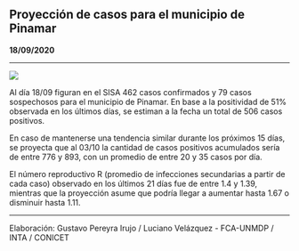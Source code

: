 ## Proyección de casos para el municipio de Pinamar

**18/09/2020**

---
![](proyección_pinamar.png?raw=true)

Al día 18/09 figuran en el SISA 462 casos confirmados y 79 casos sospechosos para el municipio de Pinamar. En base a la positividad de 51% observada en los últimos días, se estiman a la fecha un total de 506 casos positivos.

En caso de mantenerse una tendencia similar durante los próximos 15 días, se proyecta que al 03/10 la cantidad de casos positivos acumulados sería de entre 776 y 893, con un promedio de entre 20 y 35 casos por día.

El número reproductivo R (promedio de infecciones secundarias a partir de cada caso) observado en los últimos 21 días fue de entre 1.4 y 1.39, mientras que la proyección asume que podría llegar a aumentar hasta 1.67 o disminuir hasta 1.11. 

---

Elaboración: Gustavo Pereyra Irujo / Luciano Velázquez - FCA-UNMDP / INTA / CONICET

